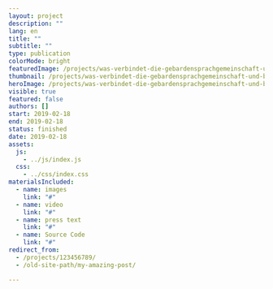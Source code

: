 ```yaml
---
layout: project
description: ""
lang: en
title: ""
subtitle: ""
type: publication
colorMode: bright
featuredImage: /projects/was-verbindet-die-gebardensprachgemeinschaft-und-barrierefreiheit/images/featured.jpg
thumbnail: /projects/was-verbindet-die-gebardensprachgemeinschaft-und-barrierefreiheit/images/thumbnail.jpg
heroImage: /projects/was-verbindet-die-gebardensprachgemeinschaft-und-barrierefreiheit/images/hero.jpg
visible: true
featured: false
authors: []
start: 2019-02-18
end: 2019-02-18
status: finished
date: 2019-02-18
assets:
  js:
    - ../js/index.js
  css:
    - ../css/index.css
materialsIncluded:
  - name: images
    link: "#"
  - name: video
    link: "#"
  - name: press text
    link: "#"
  - name: Source Code
    link: "#"
redirect_from:
  - /projects/123456789/
  - /old-site-path/my-amazing-post/

---
```


